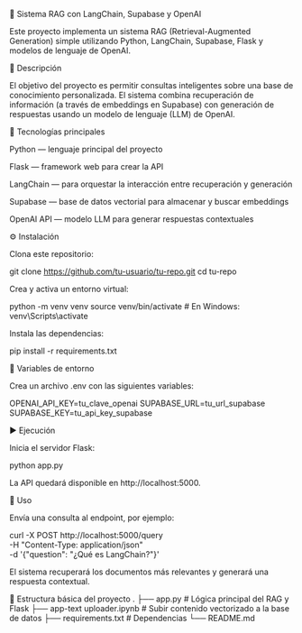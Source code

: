 🧠 Sistema RAG con LangChain, Supabase y OpenAI

Este proyecto implementa un sistema RAG (Retrieval-Augmented Generation) simple utilizando Python, LangChain, Supabase, Flask y modelos de lenguaje de OpenAI.

🚀 Descripción

El objetivo del proyecto es permitir consultas inteligentes sobre una base de conocimiento personalizada.
El sistema combina recuperación de información (a través de embeddings en Supabase) con generación de respuestas usando un modelo de lenguaje (LLM) de OpenAI.

🧩 Tecnologías principales

Python — lenguaje principal del proyecto

Flask — framework web para crear la API

LangChain — para orquestar la interacción entre recuperación y generación

Supabase — base de datos vectorial para almacenar y buscar embeddings

OpenAI API — modelo LLM para generar respuestas contextuales

⚙️ Instalación

Clona este repositorio:

git clone https://github.com/tu-usuario/tu-repo.git
cd tu-repo


Crea y activa un entorno virtual:

python -m venv venv
source venv/bin/activate  # En Windows: venv\Scripts\activate


Instala las dependencias:

pip install -r requirements.txt

🔑 Variables de entorno

Crea un archivo .env con las siguientes variables:

OPENAI_API_KEY=tu_clave_openai
SUPABASE_URL=tu_url_supabase
SUPABASE_KEY=tu_api_key_supabase

▶️ Ejecución

Inicia el servidor Flask:

python app.py


La API quedará disponible en http://localhost:5000.

🧠 Uso

Envía una consulta al endpoint, por ejemplo:

curl -X POST http://localhost:5000/query \
     -H "Content-Type: application/json" \
     -d '{"question": "¿Qué es LangChain?"}'


El sistema recuperará los documentos más relevantes y generará una respuesta contextual.

🧰 Estructura básica del proyecto
.
├── app.py                     # Lógica principal del RAG y Flask
├── app-text uploader.ipynb    # Subir contenido vectorizado a la base de datos
├── requirements.txt           # Dependencias
└── README.md
